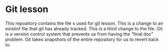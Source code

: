 # Git lesson
This repoaitory contains the file s used for git lesson.
This is a change to an existinf file that git has already tracked.
This is a third change to the file.
Git is a version control system that prevents us from having the "final doc" problem.
Git takes snapshots of the entire repository for us to revert back to.

